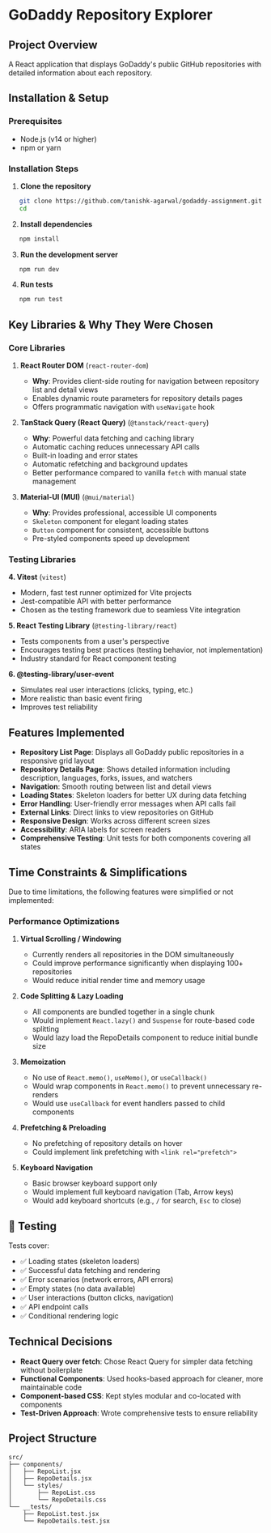 # GoDaddy Repository Explorer

## Project Overview
A React application that displays GoDaddy's public GitHub repositories with detailed information about each repository.


## Installation & Setup

### Prerequisites
- Node.js (v14 or higher)
- npm or yarn

### Installation Steps

1. **Clone the repository**
```bash
   git clone https://github.com/tanishk-agarwal/godaddy-assignment.git
   cd 
```

2. **Install dependencies**
```bash
   npm install
```

3. **Run the development server**
```bash
   npm run dev
```

4. **Run tests**
```bash
   npm run test
```

## Key Libraries & Why They Were Chosen

### Core Libraries

1. **React Router DOM** (`react-router-dom`)
   - **Why**: Provides client-side routing for navigation between repository list and detail views
   - Enables dynamic route parameters for repository details pages
   - Offers programmatic navigation with `useNavigate` hook

2. **TanStack Query (React Query)** (`@tanstack/react-query`)
   - **Why**: Powerful data fetching and caching library
   - Automatic caching reduces unnecessary API calls
   - Built-in loading and error states
   - Automatic refetching and background updates
   - Better performance compared to vanilla `fetch` with manual state management

3. **Material-UI (MUI)** (`@mui/material`)
   - **Why**: Provides professional, accessible UI components
   - `Skeleton` component for elegant loading states
   - `Button` component for consistent, accessible buttons
   - Pre-styled components speed up development

### Testing Libraries

**4. Vitest** (`vitest`)
- Modern, fast test runner optimized for Vite projects
- Jest-compatible API with better performance
- Chosen as the testing framework due to seamless Vite integration

**5. React Testing Library** (`@testing-library/react`)
- Tests components from a user's perspective
- Encourages testing best practices (testing behavior, not implementation)
- Industry standard for React component testing

**6. @testing-library/user-event**
- Simulates real user interactions (clicks, typing, etc.)
- More realistic than basic event firing
- Improves test reliability

## Features Implemented

- **Repository List Page**: Displays all GoDaddy public repositories in a responsive grid layout
- **Repository Details Page**: Shows detailed information including description, languages, forks, issues, and watchers
- **Navigation**: Smooth routing between list and detail views
- **Loading States**: Skeleton loaders for better UX during data fetching
- **Error Handling**: User-friendly error messages when API calls fail
- **External Links**: Direct links to view repositories on GitHub
- **Responsive Design**: Works across different screen sizes
- **Accessibility**: ARIA labels for screen readers
- **Comprehensive Testing**: Unit tests for both components covering all states

## Time Constraints & Simplifications

Due to time limitations, the following features were simplified or not implemented:

### Performance Optimizations

1. **Virtual Scrolling / Windowing**
   - Currently renders all repositories in the DOM simultaneously
   - Could improve performance significantly when displaying 100+ repositories
   - Would reduce initial render time and memory usage

2. **Code Splitting & Lazy Loading**
   - All components are bundled together in a single chunk
   - Would implement `React.lazy()` and `Suspense` for route-based code splitting
   - Would lazy load the RepoDetails component to reduce initial bundle size

3. **Memoization**
   - No use of `React.memo()`, `useMemo()`, or `useCallback()`
   - Would wrap components in `React.memo()` to prevent unnecessary re-renders
   - Would use `useCallback` for event handlers passed to child components

4. **Prefetching & Preloading**
   - No prefetching of repository details on hover
   - Could implement link prefetching with `<link rel="prefetch">`

5. **Keyboard Navigation**
    - Basic browser keyboard support only
    - Would implement full keyboard navigation (Tab, Arrow keys)
    - Would add keyboard shortcuts (e.g., `/` for search, `Esc` to close)

## 🧪 Testing

Tests cover:
- ✅ Loading states (skeleton loaders)
- ✅ Successful data fetching and rendering
- ✅ Error scenarios (network errors, API errors)
- ✅ Empty states (no data available)
- ✅ User interactions (button clicks, navigation)
- ✅ API endpoint calls
- ✅ Conditional rendering logic

## Technical Decisions

- **React Query over fetch**: Chose React Query for simpler data fetching without boilerplate
- **Functional Components**: Used hooks-based approach for cleaner, more maintainable code
- **Component-based CSS**: Kept styles modular and co-located with components
- **Test-Driven Approach**: Wrote comprehensive tests to ensure reliability

## Project Structure
```
src/
├── components/
│   ├── RepoList.jsx          
│   ├── RepoDetails.jsx    
│   └── styles/
│       ├── RepoList.css     
│       └── RepoDetails.css  
└── __tests/
    ├── RepoList.test.jsx     
    └── RepoDetails.test.jsx  
```
